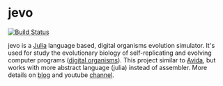 # jevo
[![Build Status](https://travis-ci.org/tmptrash/jevo.svg?branch=master)](https://travis-ci.org/tmptrash/jevo)

jevo is a [Julia](http://julialang.org) language based, digital organisms evolution simulator. It's used for study the evolutionary biology of self-replicating and evolving computer programs ([digital organisms](https://en.wikipedia.org/wiki/Digital_organism)). This project similar to [Avida](https://en.wikipedia.org/wiki/Avida), but works with more abstract language (julia) instead of assembler. More details on [blog](https://jevosite.wordpress.com) and youtube [channel](https://www.youtube.com/playlist?list=PL1NiKjXMaBimPuybPIXkVuO1MYy53XcdW).
